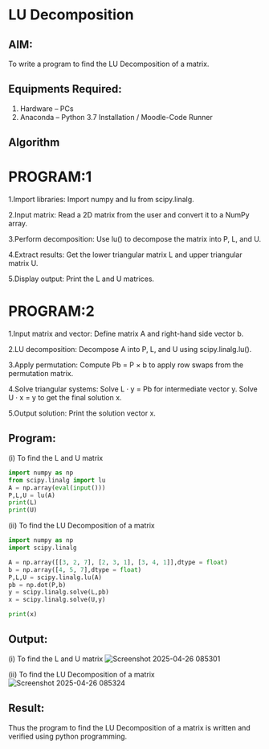# LU Decomposition 

## AIM:
To write a program to find the LU Decomposition of a matrix.

## Equipments Required:
1. Hardware – PCs
2. Anaconda – Python 3.7 Installation / Moodle-Code Runner

## Algorithm
# PROGRAM:1
1.Import libraries: Import numpy and lu from scipy.linalg.

2.Input matrix: Read a 2D matrix from the user and convert it to a NumPy array.

3.Perform decomposition: Use lu() to decompose the matrix into P, L, and U.

4.Extract results: Get the lower triangular matrix L and upper triangular matrix U.

5.Display output: Print the L and U matrices.

# PROGRAM:2
1.Input matrix and vector: Define matrix A and right-hand side vector b.

2.LU decomposition: Decompose A into P, L, and U using scipy.linalg.lu().

3.Apply permutation: Compute Pb = P × b to apply row swaps from the permutation matrix.

4.Solve triangular systems:
  Solve L · y = Pb for intermediate vector y.
  Solve U · x = y to get the final solution x.
  
5.Output solution: Print the solution vector x.

## Program:
(i) To find the L and U matrix
```python
import numpy as np
from scipy.linalg import lu
A = np.array(eval(input()))
P,L,U = lu(A)
print(L)
print(U)
```
(ii) To find the LU Decomposition of a matrix
```python
import numpy as np
import scipy.linalg 

A = np.array([[3, 2, 7], [2, 3, 1], [3, 4, 1]],dtype = float)
b = np.array([4, 5, 7],dtype = float)
P,L,U = scipy.linalg.lu(A)
pb = np.dot(P,b)
y = scipy.linalg.solve(L,pb)
x = scipy.linalg.solve(U,y)

print(x)
```

## Output:
(i) To find the L and U matrix
![Screenshot 2025-04-26 085301](https://github.com/user-attachments/assets/fdd59256-4b02-48dd-ba40-980c806b448c)


(ii) To find the LU Decomposition of a matrix
![Screenshot 2025-04-26 085324](https://github.com/user-attachments/assets/a73b9e59-464f-4da6-a5f3-fad39193a999)



## Result:
Thus the program to find the LU Decomposition of a matrix is written and verified using python programming.

